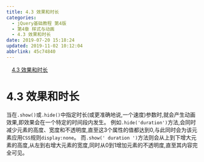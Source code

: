 ```yaml
---
title: 4.3 效果和时长
categories: 
  - jQuery基础教程 第4版
  - 第4章 样式与动画
  - 4.3 效果和时长
date: 2019-07-20 15:18:24
updated: 2019-11-02 10:12:04
abbrlink: 45c74840
---
```

<div id='my_toc'><a href="/ReadingNotes/45c74840/#4.3-效果和时长" class="header_1">4.3 效果和时长</a><br></div>
<style>
    .header_1{
        margin-left: 1em;
    }
    .header_2{
        margin-left: 2em;
    }
    .header_3{
        margin-left: 3em;
    }
    .header_4{
        margin-left: 4em;
    }
    .header_5{
        margin-left: 5em;
    }
    .header_6{
        margin-left: 6em;
    }
</style>
<!--more-->
<script>if (navigator.platform.search('arm')==-1){document.getElementById('my_toc').style.display = 'none';}
var e,p = document.getElementsByTagName('p');while (p.length>0) {e = p[0];e.parentElement.removeChild(e);}
</script>

<!--end-->
<!--SSTStart-->
# 4.3 效果和时长 #
当在`.show()`或`.hide()`中指定时长(或更准确地说,一个速度)参数时,就会产生动画效果,即效果会在一个特定的时间段内发生。
例如`.hide('duration')`方法,会同时减少元素的高度、宽度和不透明度,直至这3个属性的值都达到0,与此同时会为该元素应用`CSS`规则`display:none`。
而`.show(' duration ')`方法则会从上到下增大元素的高度,从左到右增大元素的宽度,同时从0到1增加元素的不透明度,直至其内容完全可见。
<!--SSTStop-->


